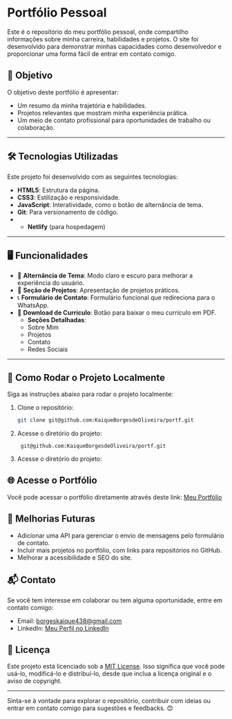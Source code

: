# Portfólio Pessoal

Este é o repositório do meu portfólio pessoal, onde compartilho informações sobre minha carreira, habilidades e projetos. O site foi desenvolvido para demonstrar minhas capacidades como desenvolvedor e proporcionar uma forma fácil de entrar em contato comigo.

## 🎯 Objetivo

O objetivo deste portfólio é apresentar:
- Um resumo da minha trajetória e habilidades.
- Projetos relevantes que mostram minha experiência prática.
- Um meio de contato profissional para oportunidades de trabalho ou colaboração.

---

## 🛠️ Tecnologias Utilizadas

Este projeto foi desenvolvido com as seguintes tecnologias:
- **HTML5**: Estrutura da página.
- **CSS3**: Estilização e responsividade.
- **JavaScript**: Interatividade, como o botão de alternância de tema.
- **Git**: Para versionamento de código.
- - **Netlify** (para hospedagem)

---

## 🖥️ Funcionalidades

- 🌙 **Alternância de Tema**: Modo claro e escuro para melhorar a experiência do usuário.
- 📂 **Seção de Projetos**: Apresentação de projetos práticos.
- 📞 **Formulário de Contato**: Formulário funcional que redireciona para o WhatsApp.
- 📄 **Download de Currículo**: Botão para baixar o meu currículo em PDF.
  - **Seções Detalhadas**:
  - Sobre Mim
  - Projetos
  - Contato
  - Redes Sociais

---

## 🚀 Como Rodar o Projeto Localmente

Siga as instruções abaixo para rodar o projeto localmente:

1. Clone o repositório:
   ```bash
   git clone git@github.com:KaiqueBorgesdeOliveira/portf.git

2. Acesse o diretório do projeto:
   ```cd
    git@github.com:KaiqueBorgesdeOliveira/portf.git

3. Acesse o diretório do projeto:
 ## 🌐 Acesse o Portfólio
Você pode acessar o portfólio diretamente através deste link: [Meu Portfólio](https://kaique-borges.netlify.app/)

## 📝 Melhorias Futuras

- Adicionar uma API para gerenciar o envio de mensagens pelo formulário de contato.
- Incluir mais projetos no portfólio, com links para repositórios no GitHub.
- Melhorar a acessibilidade e SEO do site.

## 📬 Contato

Se você tem interesse em colaborar ou tem alguma oportunidade, entre em contato comigo:

- Email: borgeskaique438@gmail.com
- LinkedIn: [Meu Perfil no LinkedIn](https://www.linkedin.com/in/kaique-borges-3b5478117/)

## 📄 Licença

Este projeto está licenciado sob a [MIT License](LICENSE). Isso significa que você pode usá-lo, modificá-lo e distribuí-lo, desde que inclua a licença original e o aviso de copyright.

---

Sinta-se à vontade para explorar o repositório, contribuir com ideias ou entrar em contato comigo para sugestões e feedbacks. 😊
